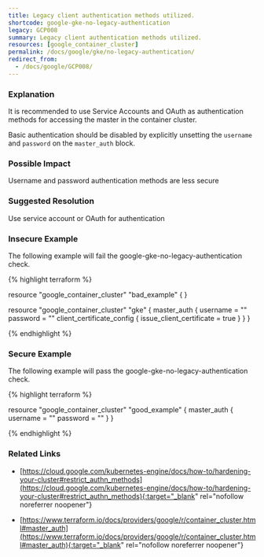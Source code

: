 ```yaml
---
title: Legacy client authentication methods utilized.
shortcode: google-gke-no-legacy-authentication
legacy: GCP008
summary: Legacy client authentication methods utilized. 
resources: [google_container_cluster] 
permalink: /docs/google/gke/no-legacy-authentication/
redirect_from: 
  - /docs/google/GCP008/
---
```


### Explanation


It is recommended to use Service Accounts and OAuth as authentication methods for accessing the master in the container cluster. 

Basic authentication should be disabled by explicitly unsetting the <code>username</code> and <code>password</code> on the <code>master_auth</code> block.


### Possible Impact
Username and password authentication methods are less secure

### Suggested Resolution
Use service account or OAuth for authentication


### Insecure Example

The following example will fail the google-gke-no-legacy-authentication check.

{% highlight terraform %}

resource "google_container_cluster" "bad_example" {
}

resource "google_container_cluster" "gke" {
	master_auth {
	    username = ""
	    password = ""
		client_certificate_config {
			issue_client_certificate = true
	    }
	}
}

{% endhighlight %}



### Secure Example

The following example will pass the google-gke-no-legacy-authentication check.

{% highlight terraform %}

resource "google_container_cluster" "good_example" {
	master_auth {
	    username = ""
	    password = ""
	}
}

{% endhighlight %}



### Related Links


- [https://cloud.google.com/kubernetes-engine/docs/how-to/hardening-your-cluster#restrict_authn_methods](https://cloud.google.com/kubernetes-engine/docs/how-to/hardening-your-cluster#restrict_authn_methods){:target="_blank" rel="nofollow noreferrer noopener"}

- [https://www.terraform.io/docs/providers/google/r/container_cluster.html#master_auth](https://www.terraform.io/docs/providers/google/r/container_cluster.html#master_auth){:target="_blank" rel="nofollow noreferrer noopener"}


